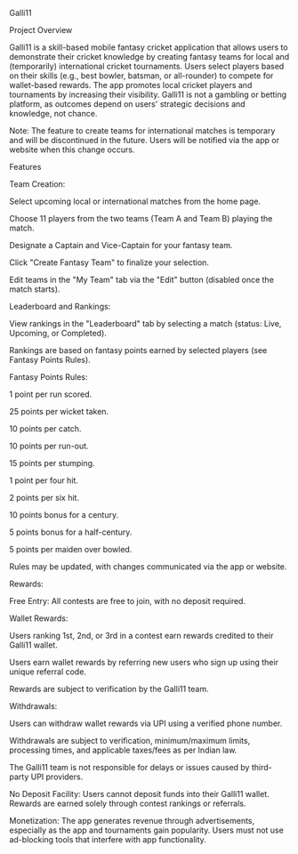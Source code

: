 Galli11

Project Overview

Galli11 is a skill-based mobile fantasy cricket application that allows users to demonstrate their cricket knowledge by creating fantasy teams for local and (temporarily) international cricket tournaments. Users select players based on their skills (e.g., best bowler, batsman, or all-rounder) to compete for wallet-based rewards. The app promotes local cricket players and tournaments by increasing their visibility. Galli11 is not a gambling or betting platform, as outcomes depend on users' strategic decisions and knowledge, not chance.

Note: The feature to create teams for international matches is temporary and will be discontinued in the future. Users will be notified via the app or website when this change occurs.

Features





Team Creation:





Select upcoming local or international matches from the home page.



Choose 11 players from the two teams (Team A and Team B) playing the match.



Designate a Captain and Vice-Captain for your fantasy team.



Click "Create Fantasy Team" to finalize your selection.



Edit teams in the "My Team" tab via the "Edit" button (disabled once the match starts).



Leaderboard and Rankings:





View rankings in the "Leaderboard" tab by selecting a match (status: Live, Upcoming, or Completed).



Rankings are based on fantasy points earned by selected players (see Fantasy Points Rules).



Fantasy Points Rules:





1 point per run scored.



25 points per wicket taken.



10 points per catch.



10 points per run-out.



15 points per stumping.



1 point per four hit.



2 points per six hit.



10 points bonus for a century.



5 points bonus for a half-century.



5 points per maiden over bowled.



Rules may be updated, with changes communicated via the app or website.



Rewards:





Free Entry: All contests are free to join, with no deposit required.



Wallet Rewards:





Users ranking 1st, 2nd, or 3rd in a contest earn rewards credited to their Galli11 wallet.



Users earn wallet rewards by referring new users who sign up using their unique referral code.



Rewards are subject to verification by the Galli11 team.



Withdrawals:





Users can withdraw wallet rewards via UPI using a verified phone number.



Withdrawals are subject to verification, minimum/maximum limits, processing times, and applicable taxes/fees as per Indian law.



The Galli11 team is not responsible for delays or issues caused by third-party UPI providers.



No Deposit Facility: Users cannot deposit funds into their Galli11 wallet. Rewards are earned solely through contest rankings or referrals.



Monetization: The app generates revenue through advertisements, especially as the app and tournaments gain popularity. Users must not use ad-blocking tools that interfere with app functionality.

